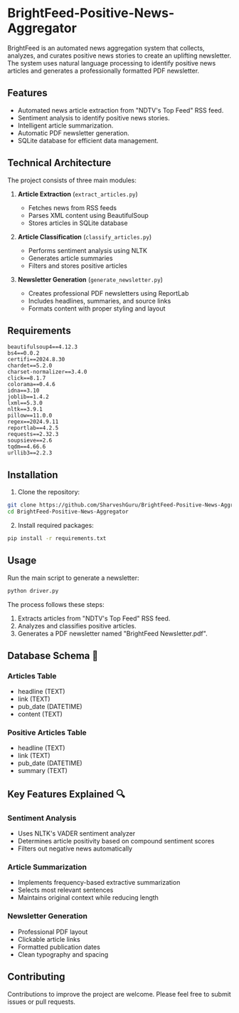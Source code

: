 # BrightFeed-Positive-News-Aggregator

BrightFeed is an automated news aggregation system that collects, analyzes, and curates positive news stories to create an uplifting newsletter. The system uses natural language processing to identify positive news articles and generates a professionally formatted PDF newsletter.

## Features

- Automated news article extraction from "NDTV's Top Feed" RSS feed.
- Sentiment analysis to identify positive news stories.
- Intelligent article summarization.
- Automatic PDF newsletter generation.
- SQLite database for efficient data management.

## Technical Architecture

The project consists of three main modules:

1. **Article Extraction** (`extract_articles.py`)
   - Fetches news from RSS feeds
   - Parses XML content using BeautifulSoup
   - Stores articles in SQLite database

2. **Article Classification** (`classify_articles.py`)
   - Performs sentiment analysis using NLTK
   - Generates article summaries
   - Filters and stores positive articles

3. **Newsletter Generation** (`generate_newsletter.py`)
   - Creates professional PDF newsletters using ReportLab
   - Includes headlines, summaries, and source links
   - Formats content with proper styling and layout

## Requirements

```
beautifulsoup4==4.12.3
bs4==0.0.2
certifi==2024.8.30
chardet==5.2.0
charset-normalizer==3.4.0
click==8.1.7
colorama==0.4.6
idna==3.10
joblib==1.4.2
lxml==5.3.0
nltk==3.9.1
pillow==11.0.0
regex==2024.9.11
reportlab==4.2.5
requests==2.32.3
soupsieve==2.6
tqdm==4.66.6
urllib3==2.2.3
```

## Installation

1. Clone the repository:
```bash
git clone https://github.com/SharveshGuru/BrightFeed-Positive-News-Aggregator.git
cd BrightFeed-Positive-News-Aggregator
```

2. Install required packages:
```bash
pip install -r requirements.txt
```

## Usage

Run the main script to generate a newsletter:

```python
python driver.py
```

The process follows these steps:
1. Extracts articles from "NDTV's Top Feed" RSS feed.
2. Analyzes and classifies positive articles.
3. Generates a PDF newsletter named "BrightFeed Newsletter.pdf".

## Database Schema 💾

### Articles Table
- headline (TEXT)
- link (TEXT)
- pub_date (DATETIME)
- content (TEXT)

### Positive Articles Table
- headline (TEXT)
- link (TEXT)
- pub_date (DATETIME)
- summary (TEXT)

## Key Features Explained 🔍

### Sentiment Analysis
- Uses NLTK's VADER sentiment analyzer
- Determines article positivity based on compound sentiment scores
- Filters out negative news automatically

### Article Summarization
- Implements frequency-based extractive summarization
- Selects most relevant sentences
- Maintains original context while reducing length

### Newsletter Generation
- Professional PDF layout
- Clickable article links
- Formatted publication dates
- Clean typography and spacing

## Contributing

Contributions to improve the project are welcome. Please feel free to submit issues or pull requests.